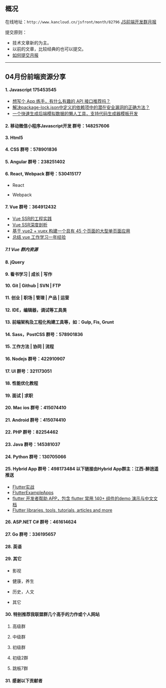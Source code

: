 ## 概况

在线地址：`http://www.kancloud.cn/jsfront/month/82796` [JS前端开发群月报](http://www.kancloud.cn/jsfront/month/82796)


提交原则：

- 技术文章新的为主。
- 以前的文章，比较经典的也可以提交。
- [如何提交月报](http://www.kancloud.cn/jsfront/month/227309)

---


## 04月份前端资源分享
#### 1. Javascript 175453545
- [想写个 App 练手，有什么有趣的 API 接口推荐吗？](https://www.zhihu.com/question/39479153)
- [解决package-lock.json中定义的依赖项中的潜在安全漏洞的正确方法？](https://cloud.tencent.com/developer/ask/128169)
- [一个快速生成后端模拟数据的懒人工具，支持代码生成器模板开发](https://github.com/wjkang/lazy-mock/)

#### 2. 移动微信小程序Javascript开发 群号：148257606


#### 3. Html5

#### 4. CSS  群号：578901836

#### 5. Angular 群号：238251402

#### 6. React, Webpack 群号：530415177
- React


- Webpack



#### 7. Vue 群号：364912432
- [Vue SSR的工程实践](http://medium.yintage.com/?p=408)
- [Vue SSR深度剖析](https://zhuanlan.zhihu.com/p/61348429)
- [基于 vue2 + vuex 构建一个具有 45 个页面的大型单页面应用](https://github.com/bailicangdu/vue2-elm)
- [总结 vue 工作学习一年经验](https://github.com/sunseekers/Vue)

##### 7.1 Vue 群内资源


#### 8. jQuery

#### 9. 看书学习 | 成长 | 写作

#### 10. Git | Github | SVN | FTP

#### 11. 创业 | 职场 | 管理 | 产品 | 运营

#### 12. IDE，编辑器，调试等工具类

#### 13. 前端架构及工程化构建工具等，如：Gulp, Fis, Grunt

#### 14. Sass，PostCSS  群号：578901836

#### 15. 工作方法 | 协同 | 流程

#### 16. Nodejs 群号：422910907

#### 17. UI 群号：321173051

#### 18. 性能优化教程

#### 19. 面试 | 求职

#### 20. Mac ios 群号：415074410

#### 21. Android 群号：415074410

#### 22. PHP 群号：82254462

#### 23. Java 群号：145381037

#### 24. Python 群号：130705066

#### 25. Hybrid App 群号：498173484 以下链接由Hybrid App群主：江西-醉逍遥推送
- [Flutter实战](https://book.flutterchina.club)
- [FlutterExampleApps](https://github.com/iampawan/FlutterExampleApps)
- [flutter 开发者帮助 APP，包含 flutter 常用 140+ 组件的demo 演示与中文文档](https://github.com/alibaba/flutter-go)
- [Flutter libraries, tools, tutorials, articles and more](https://github.com/Solido/awesome-flutter)

#### 26. ASP.NET C# 群号：461614624

#### 27. Go 群号：336195657

#### 28. 英语

#### 29. 其它

- 影视


- 健康，养生


- 历史，人文


- 其它



#### 30. 特别推荐我联盟群几个高手的力作或个人网站

1. 高级群



2. 中级群


3. 初级群

4. 初级2群


5. 跳板7群


#### 31. 感谢以下贡献者


